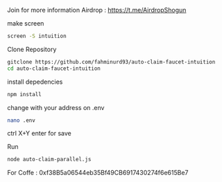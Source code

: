 Join for more information Airdrop : https://t.me/AirdropShogun

make screen 
```bash
screen -S intuition 
```

Clone Repository
```bash
gitclone https://github.com/fahminurd93/auto-claim-faucet-intuition
cd auto-claim-faucet-intuition
```
install depedencies
```bash
npm install
```

change with your address on .env
```bash
nano .env
```
ctrl X+Y enter for save

Run
```bash
node auto-claim-parallel.js
```


For Coffe : 0xf38B5a06544eb35Bf49CB6917430274f6e615Be7

